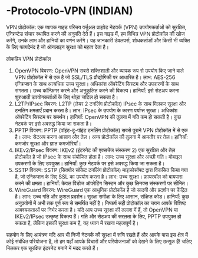 # -Protocolo-VPN (INDIAN)
VPN प्रोटोकॉल: एक व्यापक गाइड
परिचय
वर्चुअल प्राइवेट नेटवर्क (VPN) उपयोगकर्ताओं को सुरक्षित, एन्क्रिप्टेड संचार स्थापित करने की अनुमति देते हैं। इस गाइड में, हम विभिन्न VPN प्रोटोकॉल की खोज करेंगे, उनके लाभ और हानियों का वर्णन करेंगे। यह जानकारी डेवलपर्स, शोधकर्ताओं और किसी भी व्यक्ति के लिए फायदेमंद है जो ऑनलाइन सुरक्षा को महत्व देता है।

लोकप्रिय VPN प्रोटोकॉल
1. OpenVPN
विवरण: OpenVPN सबसे शक्तिशाली और व्यापक रूप से उपयोग किए जाने वाले VPN प्रोटोकॉल में से एक है जो SSL/TLS प्रौद्योगिकी पर आधारित है।
लाभ:
AES-256 एन्क्रिप्शन के साथ अत्यधिक उच्च सुरक्षा।
अधिकांश ऑपरेटिंग सिस्टम और उपकरणों के साथ संगतता।
उच्च कॉन्फ़िगर करने और अनुकूलित करने की विकल्प।
हानियाँ:
इसे सेटअप करना शुरुआती उपयोगकर्ताओं के लिए थोड़ा जटिल हो सकता है।
2. L2TP/IPsec
विवरण: L2TP (लेयर 2 टनलिंग प्रोटोकॉल) IPsec के साथ मिलकर सुरक्षा और टनलिंग क्षमताएँ प्रदान करता है।
लाभ:
IPsec के उपयोग के कारण पर्याप्त सुरक्षा।
अधिकांश ऑपरेटिंग सिस्टम पर समर्थन।
हानियाँ:
OpenVPN की तुलना में गति कम हो सकती है।
कुछ नेटवर्क पर इसे अवरुद्ध किया जा सकता है।
3. PPTP
विवरण: PPTP (पॉइंट-टू-पॉइंट टनलिंग प्रोटोकॉल) सबसे पुराने VPN प्रोटोकॉल में से एक है।
लाभ:
सेटअप करना आसान और तेज़।
अन्य प्रोटोकॉल की तुलना में आमतौर पर तेज़।
हानियाँ:
कमजोर सुरक्षा और ज्ञात कमजोरियाँ।
4. IKEv2/IPsec
विवरण: IKEv2 (इंटरनेट की एक्सचेंज संस्करण 2) एक सुरक्षित और तेज़ प्रोटोकॉल है जो IPsec के साथ संयोजित होता है।
लाभ:
उच्च सुरक्षा और अच्छी गति।
मोबाइल उपकरणों के लिए उपयुक्त।
हानियाँ:
कुछ नेटवर्क पर इसे अवरुद्ध किया जा सकता है।
5. SSTP
विवरण: SSTP (सिक्योर सॉकेट टनलिंग प्रोटोकॉल) माइक्रोसॉफ्ट द्वारा विकसित किया गया है, जो एन्क्रिप्शन के लिए SSL का उपयोग करता है।
लाभ:
उच्च सुरक्षा।
फ़ायरवॉल को बायपास करने की क्षमता।
हानियाँ:
केवल विंडोज ऑपरेटिंग सिस्टम और कुछ लिनक्स संस्करणों पर सीमित।
6. WireGuard
विवरण: WireGuard एक आधुनिक प्रोटोकॉल है जो सादगी और प्रदर्शन पर केंद्रित है।
लाभ:
उच्च गति और कुशल प्रदर्शन।
सुरक्षा समीक्षा के लिए आसान, संक्षिप्त कोड।
हानियाँ:
कुछ अनुप्रयोगों में अभी तक पूर्ण रूप से समर्थित नहीं है।
निष्कर्ष
सही प्रोटोकॉल का चयन आपके विशिष्ट आवश्यकताओं पर निर्भर करता है। यदि आप उच्च सुरक्षा की तलाश में हैं, तो OpenVPN या IKEv2/IPsec उत्कृष्ट विकल्प हैं। गति और सेटअप की सरलता के लिए, PPTP उपयुक्त हो सकता है, लेकिन इसकी सुरक्षा कम है, यह ध्यान में रखना महत्वपूर्ण है।

सहयोग के लिए आमंत्रण
यदि आप भी निजी नेटवर्क की सुरक्षा में रुचि रखते हैं और आपके पास इस क्षेत्र में कोई संबंधित परियोजना है, तो हम यहाँ आपके विचारों और परियोजनाओं को देखने के लिए उत्सुक हैं! चलिए मिलकर एक सुरक्षित इंटरनेट बनाने में मदद करते हैं।
